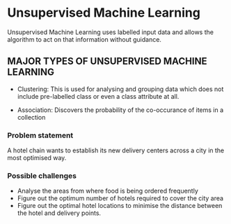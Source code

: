 # Unsupervised Machine Learning

Unsupervised Machine Learning uses labelled input data and allows the algorithm to act on that information without guidance.

## MAJOR TYPES OF UNSUPERVISED MACHINE LEARNING

- Clustering:
  This is used for analysing and grouping data which does not include pre-labelled class or even a class attribute at all.

- Association:
  Discovers the probability of the co-occurance of items in a collection

### Problem statement

A hotel chain wants to establish its new delivery centers across a city in the most optimised way.

### Possible challenges

- Analyse the areas from where food is being ordered frequently
- Figure out the optimum number of hotels required to cover the city area
- Figure out the optimal hotel locations to minimise the distance between the hotel and delivery points.
